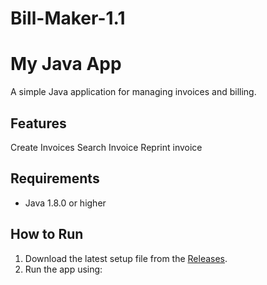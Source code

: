 # Bill-Maker-1.1
# My Java App
A simple Java application for managing invoices and billing.

## Features
Create Invoices 
Search Invoice 
Reprint invoice

## Requirements
- Java 1.8.0 or higher

## How to Run
1. Download the latest setup file from the [Releases](https://github.com/CodageWithRahul/Bill-Maker-1.1/releases).
2. Run the app using:
